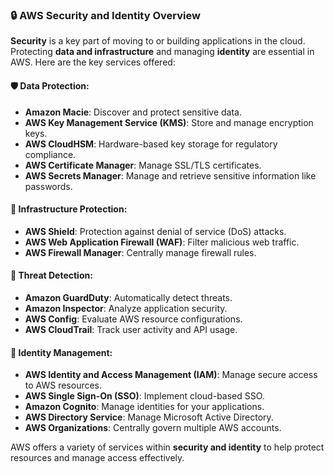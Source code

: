 ### 🔒 AWS Security and Identity Overview

**Security** is a key part of moving to or building applications in the cloud. Protecting **data and infrastructure** and managing **identity** are essential in AWS. Here are the key services offered:

#### 🛡️ Data Protection:
- **Amazon Macie**: Discover and protect sensitive data.
- **AWS Key Management Service (KMS)**: Store and manage encryption keys.
- **AWS CloudHSM**: Hardware-based key storage for regulatory compliance.
- **AWS Certificate Manager**: Manage SSL/TLS certificates.
- **AWS Secrets Manager**: Manage and retrieve sensitive information like passwords.

#### 🔐 Infrastructure Protection:
- **AWS Shield**: Protection against denial of service (DoS) attacks.
- **AWS Web Application Firewall (WAF)**: Filter malicious web traffic.
- **AWS Firewall Manager**: Centrally manage firewall rules.

#### 🚨 Threat Detection:
- **Amazon GuardDuty**: Automatically detect threats.
- **Amazon Inspector**: Analyze application security.
- **AWS Config**: Evaluate AWS resource configurations.
- **AWS CloudTrail**: Track user activity and API usage.

#### 👥 Identity Management:
- **AWS Identity and Access Management (IAM)**: Manage secure access to AWS resources.
- **AWS Single Sign-On (SSO)**: Implement cloud-based SSO.
- **Amazon Cognito**: Manage identities for your applications.
- **AWS Directory Service**: Manage Microsoft Active Directory.
- **AWS Organizations**: Centrally govern multiple AWS accounts.

AWS offers a variety of services within **security and identity** to help protect resources and manage access effectively.